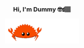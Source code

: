 <p align="center" width="300">
    <h3 align="center">Hi, I'm Dummy 🤓☝🏽</h3>
</p>
<p align="center" width="300">
   <img align="center" width="200" src="crab.gif" />
</p>

